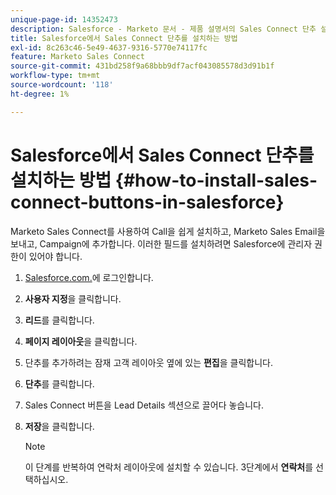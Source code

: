 ```yaml
---
unique-page-id: 14352473
description: Salesforce - Marketo 문서 - 제품 설명서의 Sales Connect 단추 설치 방법
title: Salesforce에서 Sales Connect 단추를 설치하는 방법
exl-id: 8c263c46-5e49-4637-9316-5770e74117fc
feature: Marketo Sales Connect
source-git-commit: 431bd258f9a68bbb9df7acf043085578d3d91b1f
workflow-type: tm+mt
source-wordcount: '118'
ht-degree: 1%

---
```


# Salesforce에서 Sales Connect 단추를 설치하는 방법 {#how-to-install-sales-connect-buttons-in-salesforce}

Marketo Sales Connect를 사용하여 Call을 쉽게 설치하고, Marketo Sales Email을 보내고, Campaign에 추가합니다. 이러한 필드를 설치하려면 Salesforce에 관리자 권한이 있어야 합니다.

1. [Salesforce.com.](https://salesforce.com)에 로그인합니다.
1. **사용자 지정**&#x200B;을 클릭합니다.
1. **리드**&#x200B;를 클릭합니다.
1. **페이지 레이아웃**&#x200B;을 클릭합니다.
1. 단추를 추가하려는 잠재 고객 레이아웃 옆에 있는 **편집**&#x200B;을 클릭합니다.
1. **단추**&#x200B;를 클릭합니다.
1. Sales Connect 버튼을 Lead Details 섹션으로 끌어다 놓습니다.
1. **저장**&#x200B;을 클릭합니다.

   >[!NOTE]
   >
   >이 단계를 반복하여 연락처 레이아웃에 설치할 수 있습니다. 3단계에서 **연락처**&#x200B;를 선택하십시오.
